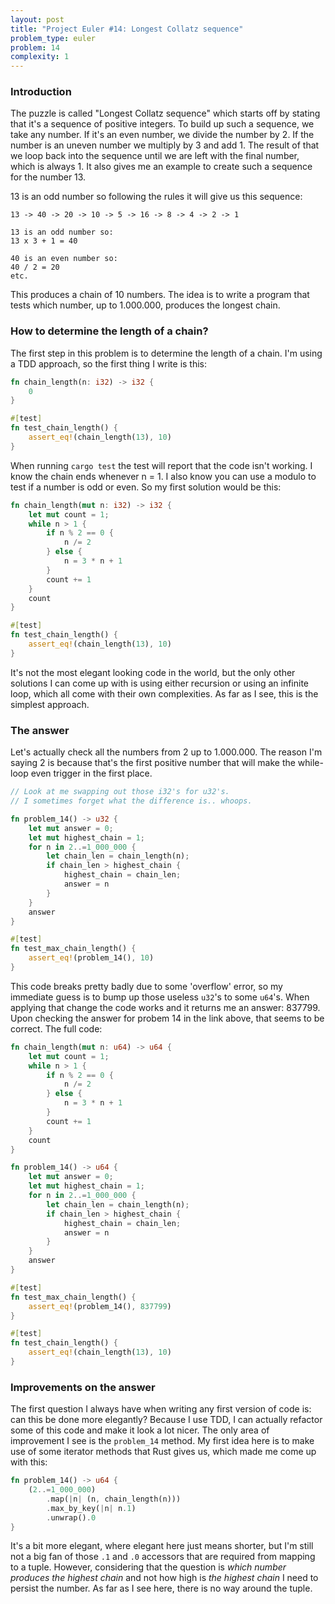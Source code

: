 ```yaml
---
layout: post
title: "Project Euler #14: Longest Collatz sequence"
problem_type: euler
problem: 14
complexity: 1
---
```


### Introduction
The puzzle is called "Longest Collatz sequence" which starts off by stating that it's a sequence of positive integers. To build up such a sequence, we take any number. If it's an even number, we divide the number by 2. If the number is an uneven number we multiply by 3 and add 1. The result of that we loop back into the sequence until we are left with the final number, which is always 1. It also gives me an example to create such a sequence for the number 13.

13 is an odd number so following the rules it will give us this sequence:

```plaintext
13 -> 40 -> 20 -> 10 -> 5 -> 16 -> 8 -> 4 -> 2 -> 1

13 is an odd number so:
13 x 3 + 1 = 40

40 is an even number so:
40 / 2 = 20
etc.
```

This produces a chain of 10 numbers. The idea is to write a program that tests which number, up to 1.000.000, produces the longest chain.

### How to determine the length of a chain?
The first step in this problem is to determine the length of a chain. I'm using a TDD approach, so the first thing I write is this:

```rust
fn chain_length(n: i32) -> i32 {
    0
}

#[test]
fn test_chain_length() {
    assert_eq!(chain_length(13), 10)
}
```

When running `cargo test` the test will report that the code isn't working. I know the chain ends whenever n = 1. I also know you can use a modulo to test if a number is odd or even. So my first solution would be this:

```rust
fn chain_length(mut n: i32) -> i32 {
    let mut count = 1;
    while n > 1 {
        if n % 2 == 0 {
            n /= 2
        } else {
            n = 3 * n + 1
        }
        count += 1
    }
    count
}

#[test]
fn test_chain_length() {
    assert_eq!(chain_length(13), 10)
}
```
It's not the most elegant looking code in the world, but the only other solutions I can come up with is using either recursion or using an infinite loop, which all come with their own complexities. As far as I see, this is the simplest approach.

### The answer
 Let's actually check all the numbers from 2 up to 1.000.000. The reason I'm saying 2 is because that's the first positive number that will make the while-loop even trigger in the first place.

```rust
// Look at me swapping out those i32's for u32's.
// I sometimes forget what the difference is.. whoops.

fn problem_14() -> u32 {
    let mut answer = 0;
    let mut highest_chain = 1;
    for n in 2..=1_000_000 {
        let chain_len = chain_length(n);
        if chain_len > highest_chain {
            highest_chain = chain_len;
            answer = n
        }
    }
    answer
}

#[test]
fn test_max_chain_length() {
    assert_eq!(problem_14(), 10)
}
```

This code breaks pretty badly due to some 'overflow' error, so my immediate guess is to bump up those useless `u32`'s to some `u64`'s. When applying that change the code works and it returns me an answer: 837799. Upon checking the answer for probem 14 in the link above, that seems to be correct. The full code:

```rust
fn chain_length(mut n: u64) -> u64 {
    let mut count = 1;
    while n > 1 {
        if n % 2 == 0 {
            n /= 2
        } else {
            n = 3 * n + 1
        }
        count += 1
    }
    count
}

fn problem_14() -> u64 {
    let mut answer = 0;
    let mut highest_chain = 1;
    for n in 2..=1_000_000 {
        let chain_len = chain_length(n);
        if chain_len > highest_chain {
            highest_chain = chain_len;
            answer = n
        }
    }
    answer
}

#[test]
fn test_max_chain_length() {
    assert_eq!(problem_14(), 837799)
}

#[test]
fn test_chain_length() {
    assert_eq!(chain_length(13), 10)
}
```

### Improvements on the answer
The first question I always have when writing any first version of code is: can this be done more elegantly? Because I use TDD, I can actually refactor some of this code and make it look a lot nicer. The only area of improvement I see is the `problem_14` method. My first idea here is to make use of some iterator methods that Rust gives us, which made me come up with this:

```rust
fn problem_14() -> u64 {
    (2..=1_000_000)
        .map(|n| (n, chain_length(n)))
        .max_by_key(|n| n.1)
        .unwrap().0
}
```

It's a bit more elegant, where elegant here just means shorter, but I'm still not a big fan of those `.1` and `.0` accessors that are required from mapping to a tuple. However, considering that the question is _which number produces the highest chain_ and not how high is _the highest chain_ I need to persist the number. As far as I see here, there is no way around the tuple.
